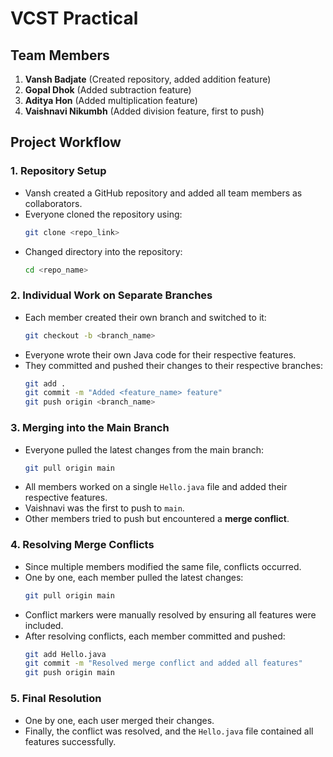 # **VCST Practical**

## **Team Members**

1. **Vansh Badjate** (Created repository, added addition feature)
2. **Gopal Dhok** (Added subtraction feature)
3. **Aditya Hon** (Added multiplication feature)
4. **Vaishnavi Nikumbh** (Added division feature, first to push)

## **Project Workflow**

### **1. Repository Setup**

- Vansh created a GitHub repository and added all team members as collaborators.
- Everyone cloned the repository using:
  ```sh
  git clone <repo_link>
  ```
- Changed directory into the repository:
  ```sh
  cd <repo_name>
  ```

### **2. Individual Work on Separate Branches**

- Each member created their own branch and switched to it:
  ```sh
  git checkout -b <branch_name>
  ```
- Everyone wrote their own Java code for their respective features.
- They committed and pushed their changes to their respective branches:
  ```sh
  git add .
  git commit -m "Added <feature_name> feature"
  git push origin <branch_name>
  ```

### **3. Merging into the Main Branch**

- Everyone pulled the latest changes from the main branch:
  ```sh
  git pull origin main
  ```
- All members worked on a single `Hello.java` file and added their respective features.
- Vaishnavi was the first to push to `main`.
- Other members tried to push but encountered a **merge conflict**.

### **4. Resolving Merge Conflicts**

- Since multiple members modified the same file, conflicts occurred.
- One by one, each member pulled the latest changes:
  ```sh
  git pull origin main
  ```
- Conflict markers were manually resolved by ensuring all features were included.
- After resolving conflicts, each member committed and pushed:
  ```sh
  git add Hello.java
  git commit -m "Resolved merge conflict and added all features"
  git push origin main
  ```

### **5. Final Resolution**

- One by one, each user merged their changes.
- Finally, the conflict was resolved, and the `Hello.java` file contained all features successfully.
